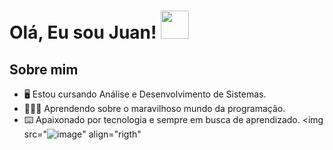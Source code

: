 # Olá, Eu sou Juan! <img src="https://em-content.zobj.net/source/noto-emoji-animations/344/waving-hand_light-skin-tone_1f44b-1f3fb_1f3fb.gif" width="45">





## Sobre mim                     




 - 🖥 Estou cursando Análise e Desenvolvimento de Sistemas.                     
 - 👨🏼‍💻 Aprendendo sobre o maravilhoso mundo da programação. 
 - ⌨️ Apaixonado por tecnologia e sempre em busca de aprendizado.
<img src="![image](https://github.com/user-attachments/assets/b24987a4-c46f-4302-95c8-933ed22f134b)" align="rigth"
   




